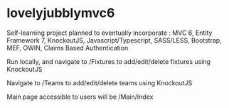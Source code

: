 # lovelyjubblymvc6

Self-learning project planned to eventually incorporate : MVC 6, Entity Framework 7, KnockoutJS, Javascript/Typescript, SASS/LESS, Bootstrap, MEF, OWIN, Claims Based Authentication

Run locally, and navigate to /Fixtures to add/edit/delete fixtures using KnockoutJS

Navigate to /Teams to add/edit/delete teams using KnockoutJS

Main page accessible to users will be /Main/Index
